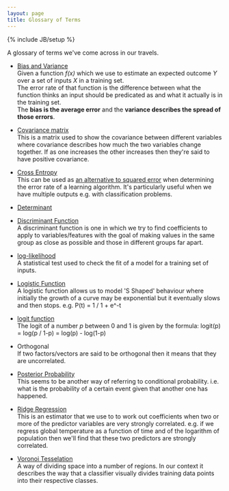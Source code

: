 ```yaml
---
layout: page
title: Glossary of Terms
---
```

{% include JB/setup %}

A glossary of terms we've come across in our travels.

* [Bias and Variance](http://bit.ly/W92qah)  
Given a function *f(x)* which we use to estimate an expected outcome *Y* over a set of inputs *X* in a training set.    
The error rate of that function is the difference between what the function thinks an input should be predicated as and what it actually is in the training set.  
The **bias is the average error** and the **variance describes the spread of those errors**.

* [Covariance matrix](http://en.wikipedia.org/wiki/Covariance_matrix)  
This is a matrix used to show the covariance between different variables where covariance describes how much the two variables change together. If as one increases the other increases then they're said to have positive covariance.

* [Cross Entropy](http://en.wikipedia.org/wiki/Cross_entropy)  
This can be used as [an alternative to squared error](http://www.cse.unsw.edu.au/~billw/cs9444/crossentropy.html) when determining the error rate of a learning algorithm. It's particularly useful when we have multiple outputs e.g. with classification problems.

* [Determinant](http://en.wikipedia.org/wiki/Determinant)  


* [Discriminant Function](http://www.unesco.org/webworld/idams/advguide/Chapt9_2.htm)  
A discriminant function is one in which we try to find coefficients to apply to variables/features with the goal of making values in the same group as close as possible and those in different groups far apart.

* [log-likelihood](http://en.wikipedia.org/wiki/Likelihood-ratio_test)  
A statistical test used to check the fit of a model for a training set of inputs. 

* [Logistic Function](http://en.wikipedia.org/wiki/Logistic_function)  
A logistic function allows us to model 'S Shaped' behaviour where initially the growth of a curve may be exponential but it eventually slows and then stops. e.g. P(t) = 1 / 1 + e^-t

* [logit function](http://en.wikipedia.org/wiki/Logit)  
The logit of a number *p* between 0 and 1 is given by the formula: logit(p) = log(p / 1-p) = log(p) - log(1-p)

* Orthogonal  
If two factors/vectors are said to be orthogonal then it means that they are uncorrelated.

* [Posterior Probability](http://en.wikipedia.org/wiki/Posterior_probability)  
This seems to be another way of referring to conditional probability. i.e. what is the probability of a certain event given that another one has happened.

* [Ridge Regression](http://tamino.wordpress.com/2011/02/12/ridge-regression/)  
This is an estimator that we use to to work out coefficients when two or more of the predictor variables are very strongly correlated. e.g. if we regress global temperature as a function of time and of the logarithm of population then we'll find that these two predictors are strongly correlated.


* [Voronoi Tesselation](http://en.wikipedia.org/wiki/Voronoi_diagram)  
A way of dividing space into a number of regions. In our context it describes the way that a classifier visually divides training data points into their respective classes.